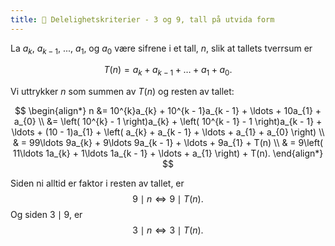 ```yaml
---
title: 📄 Delelighetskriterier - 3 og 9, tall på utvida form
---
```



La $a_{k}$, $a_{k - 1}$, ..., $a_{1}$, og $a_{0}$ være sifrene i et tall, $n$, slik at tallets tverrsum er

$$T(n) = a_{k} + a_{k - 1} + \ldots + a_{1} + a_{0}.$$

Vi uttrykker $n$ som summen av $T(n)$ og resten av tallet:

$$
\begin{align*} 
n
&= 10^{k}a_{k} + 10^{k - 1}a_{k - 1} + \ldots + 10a_{1} + a_{0}
\\
&= \left( 10^{k} - 1 \right)a_{k} + \left( 10^{k - 1} - 1 \right)a_{k - 1} + \ldots + (10 - 1)a_{1} + \left( a_{k} + a_{k - 1} + \ldots + a_{1} + a_{0} \right)
\\
& = 99\ldots 9a_{k} + 9\ldots 9a_{k - 1} + \ldots + 9a_{1} + T(n)
\\
& = 9\left( 11\ldots 1a_{k} + 1\ldots 1a_{k - 1} + \ldots + a_{1} \right) + T(n).
\end{align*} 
$$

Siden ni alltid er faktor i resten av tallet, er
$$
9 \mid n \Leftrightarrow 9 \mid T(n).
$$ Og siden $3 \mid 9$, er
$$
3 \mid n \Leftrightarrow 3 \mid T(n).
$$
